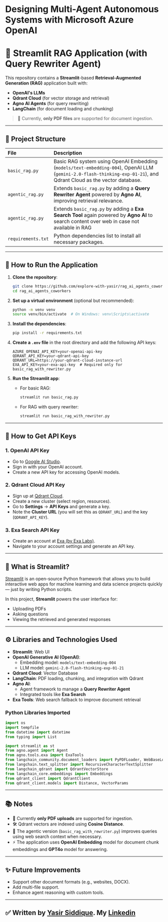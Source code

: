 # Designing Multi-Agent Autonomous Systems with Microsoft Azure OpenAI

# 🧠 Streamlit RAG Application (with Query Rewriter Agent)

This repository contains a **Streamlit**-based **Retrieval-Augmented Generation (RAG)** application built with:
- **OpenAI's LLMs**
- **Qdrant Cloud** (for vector storage and retrieval)
- **Agno AI Agents** (for query rewriting)
- **LangChain** (for document loading and chunking)

> 📄 Currently, **only PDF files** are supported for document ingestion.

---

## 📂 Project Structure

| File | Description |
|:-----|:------------|
| `basic_rag.py` | Basic RAG system using OpenAI Embedding (`models/text-embedding-004`), OpenAI LLM (`gemini-2.0-flash-thinking-exp-01-21`), and Qdrant Cloud as the vector database. |
| `agentic_rag.py` | Extends `basic_rag.py` by adding a **Query Rewriter Agent** powered by **Agno AI**, improving retrieval relevance. |
| `agentic_rag.py` | Extends `basic_rag.py` by adding a **Exa Search Tool** again powered by **Agno AI** to search content over web in case not available in RAG |
| `requirements.txt` | Python dependencies list to install all necessary packages. |

---

## 🚀 How to Run the Application

1. **Clone the repository**:
    ```bash
    git clone https://github.com/explore-with-yasir/rag_ai_agents_coworkers.git
    cd rag_ai_agents_coworkers
    ```

2. **Set up a virtual environment** (optional but recommended):
    ```bash
    python -m venv venv
    source venv/bin/activate  # On Windows: venv\Scripts\activate
    ```

3. **Install the dependencies**:
    ```bash
    pip install -r requirements.txt
    ```

4. **Create a `.env` file** in the root directory and add the following API keys:
    ```env
    AZURE_OPENAI_API_KEY=your-openai-api-key
    QDRANT_API_KEY=your-qdrant-api-key
    QDRANT_URL=https://your-qdrant-cloud-instance-url
    EXA_API_KEY=your-exa-api-key  # Required only for basic_rag_with_rewriter.py
    ```

5. **Run the Streamlit app**:
    - For basic RAG:
      ```bash
      streamlit run basic_rag.py
      ```
    - For RAG with query rewriter:
      ```bash
      streamlit run basic_rag_with_rewriter.py
      ```

---

## 🔑 How to Get API Keys

### 1. OpenAI API Key
- Go to [Google AI Studio](https://aistudio.google.com/app/apikey).
- Sign in with your OpenAI account.
- Create a new API key for accessing OpenAI models.

### 2. Qdrant Cloud API Key
- Sign up at [Qdrant Cloud](https://cloud.qdrant.io/).
- Create a new cluster (select region, resources).
- Go to **Settings** → **API Keys** and generate a key.
- Note the **Cluster URL** (you will set this as `QDRANT_URL`) and the key (`QDRANT_API_KEY`).

### 3. Exa Search API Key
- Create an account at [Exa (by Exa Labs)](https://exa.ai/).
- Navigate to your account settings and generate an API key.

---

## 💬 What is Streamlit?

[Streamlit](https://streamlit.io/) is an open-source Python framework that allows you to build interactive web apps for machine learning and data science projects quickly — just by writing Python scripts.

In this project, **Streamlit** powers the user interface for:
- Uploading PDFs
- Asking questions
- Viewing the retrieved and generated responses

---

## ⚙️ Libraries and Technologies Used

- **Streamlit**: Web UI
- **OpenAI Generative AI (OpenAI)**: 
  - Embedding model: `models/text-embedding-004`
  - LLM model: `gemini-2.0-flash-thinking-exp-01-21`
- **Qdrant Cloud**: Vector Database
- **LangChain**: PDF loading, chunking, and integration with Qdrant
- **Agno AI**: 
  - Agent framework to manage a **Query Rewriter Agent**
  - Integrated tools like **Exa Search**
- **Exa Tools**: Web search fallback to improve document retrieval

### Python Libraries Imported
```python
import os
import tempfile
from datetime import datetime
from typing import List

import streamlit as st
from agno.agent import Agent
from agno.tools.exa import ExaTools
from langchain_community.document_loaders import PyPDFLoader, WebBaseLoader
from langchain.text_splitter import RecursiveCharacterTextSplitter
from langchain_qdrant import QdrantVectorStore
from langchain_core.embeddings import Embeddings
from qdrant_client import QdrantClient
from qdrant_client.models import Distance, VectorParams
```

---

## 📚 Notes

- 📄 Currently **only PDF uploads** are supported for ingestion.
- 🛠️ Qdrant vectors are indexed using **Cosine Distance**.
- 🚀 The agentic version (`basic_rag_with_rewriter.py`) improves queries using web search context when necessary.
- ⚡ The application uses **OpenAI Embedding** model for document chunk embeddings and **GPT4o** model for answering.

---

## ✨ Future Improvements

- Support other document formats (e.g., websites, DOCX).
- Add multi-file support.
- Enhance agent reasoning with custom tools.

---

## ✅ Written by [Yasir Siddique](https://www.yasirsiddique.com). My [Linkedin](https://www.linkedin.com/in/yasir-sd)

